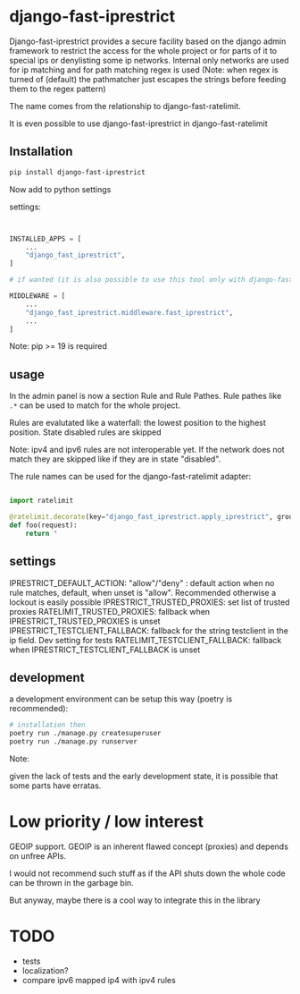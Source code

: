 # django-fast-iprestrict

Django-fast-iprestrict provides a secure facility based on the django admin framework to restrict the access for the whole project or
for parts of it to special ips or denylisting some ip networks.
Internal only networks are used for ip matching and for path matching regex is used (Note: when regex is turned of (default) the pathmatcher just escapes the strings before feeding them to the regex pattern)

The name comes from the relationship to django-fast-ratelimit.

It is even possible to use django-fast-iprestrict in django-fast-ratelimit

## Installation

```sh
pip install django-fast-iprestrict

```

Now add to python settings

settings:

```python


INSTALLED_APPS = [
    ...
    "django_fast_iprestrict",
]

# if wanted (it is also possible to use this tool only with django-fast-ratelimit)

MIDDLEWARE = [
    ...
    "django_fast_iprestrict.middleware.fast_iprestrict",
    ...
]


```

Note: pip >= 19 is required

## usage

In the admin panel is now a section Rule and Rule Pathes. Rule pathes like `.*` can be used to match for the whole project.

Rules are evalutated like a waterfall:
the lowest position to the highest position. State disabled rules are skipped

Note: ipv4 and ipv6 rules are not interoperable yet. If the network does not match they are skipped like if they are in state "disabled".

The rule names can be used for the django-fast-ratelimit adapter:

```python

import ratelimit

@ratelimit.decorate(key="django_fast_iprestrict.apply_iprestrict", groups="rulename")
def foo(request):
    return "

```

## settings

IPRESTRICT_DEFAULT_ACTION: "allow"/"deny" : default action when no rule matches, default, when unset is "allow". Recommended otherwise a lockout is easily possible
IPRESTRICT_TRUSTED_PROXIES: set list of trusted proxies
RATELIMIT_TRUSTED_PROXIES: fallback when IPRESTRICT_TRUSTED_PROXIES is unset
IPRESTRICT_TESTCLIENT_FALLBACK: fallback for the string testclient in the ip field. Dev setting for tests
RATELIMIT_TESTCLIENT_FALLBACK: fallback when IPRESTRICT_TESTCLIENT_FALLBACK is unset

## development

a development environment can be setup this way (poetry is recommended):

```sh
# installation then
poetry run ./manage.py createsuperuser
poetry run ./manage.py runserver

```

Note:

given the lack of tests and the early development state, it is possible that some parts have erratas.

# Low priority / low interest

GEOIP support. GEOIP is an inherent flawed concept (proxies) and depends on unfree APIs.

I would not recommend such stuff as if the API shuts down the whole code can be thrown in the garbage bin.

But anyway, maybe there is a cool way to integrate this in the library

# TODO

-   tests
-   localization?
-   compare ipv6 mapped ip4 with ipv4 rules
